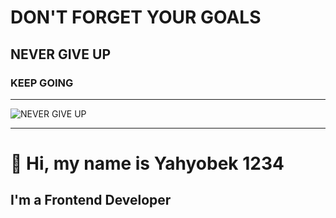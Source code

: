 # DON'T FORGET YOUR GOALS
## NEVER GIVE UP
### KEEP GOING
---
![NEVER GIVE UP](https://github.com/user-attachments/assets/9caf3484-e8c6-4a4b-81d2-dee8cf9b937d)


---
# 👋 Hi, my name is Yahyobek 1234
## I'm a Frontend Developer
